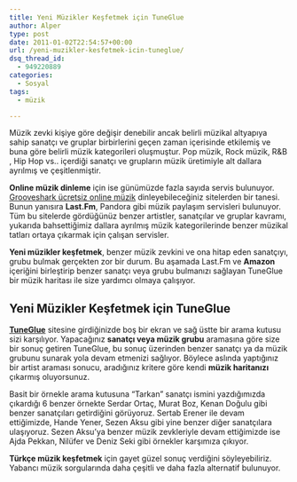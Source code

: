 ```yaml
---
title: Yeni Müzikler Keşfetmek için TuneGlue
author: Alper
type: post
date: 2011-01-02T22:54:57+00:00
url: /yeni-muzikler-kesfetmek-icin-tuneglue/
dsq_thread_id:
  - 949220889
categories:
  - Sosyal
tags:
  - müzik

---
```

Müzik zevki kişiye göre değişir denebilir ancak belirli müzikal altyapıya sahip sanatçı ve gruplar birbirlerini geçen zaman içerisinde etkilemiş ve buna göre belirli müzik kategorileri oluşmuştur. Pop müzik, Rock müzik, R&B , Hip Hop vs.. içerdiği sanatçı ve grupların müzik üretimiyle alt dallara ayrılmış ve çeşitlenmiştir.

**Online müzik dinleme** için ise günümüzde fazla sayıda servis bulunuyor. [Grooveshark ücretsiz online müzik][1] dinleyebileceğiniz sitelerden bir tanesi. Bunun yanısıra **Last.Fm**, Pandora gibi müzik paylaşım servisleri bulunuyor. Tüm bu sitelerde gördüğünüz benzer artistler, sanatçılar ve gruplar kavramı, yukarıda bahsettiğimiz dallara ayrılmış müzik kategorilerinde benzer müzikal tatları ortaya çıkarmak için çalışan servisler.

**Yeni müzikler keşfetmek**, benzer müzik zevkini ve ona hitap eden sanatçıyı, grubu bulmak gerçekten zor bir durum. Bu aşamada Last.Fm ve **Amazon** içeriğini birleştirip benzer sanatçı veya grubu bulmanızı sağlayan TuneGlue bir müzik haritası ile size yardımcı olmaya çalışıyor.

## Yeni Müzikler Keşfetmek için TuneGlue

**<a href="https://audiomap.tuneglue.net/" target="_blank">TuneGlue</a>** sitesine girdiğinizde boş bir ekran ve sağ üstte bir arama kutusu sizi karşılıyor. Yapacağınız **sanatçı veya müzik grubu** aramasına göre size bir sonuç getiren TuneGlue, bu sonuç üzerinden benzer sanatçı ya da müzik grubunu sunarak yola devam etmenizi sağlıyor. Böylece aslında yaptığınız bir artist araması sonucu, aradığınız kritere göre kendi **müzik haritanızı** çıkarmış oluyorsunuz.

Basit bir örnekle arama kutusuna &#8220;Tarkan&#8221; sanatçı ismini yazdığımızda çıkardığı 6 benzer örnekte Serdar Ortaç, Murat Boz, Kenan Doğulu gibi benzer sanatçıları getirdiğini görüyoruz. Sertab Erener ile devam ettiğimizde, Hande Yener, Sezen Aksu gibi yine benzer diğer sanatçılara ulaşıyoruz. Sezen Aksu&#8217;ya benzer müzik zevkleriyle devam ettiğimizde ise Ajda Pekkan, Nilüfer ve Deniz Seki gibi örnekler karşımıza çıkıyor.

**Türkçe müzik keşfetmek** için gayet güzel sonuç verdiğini söyleyebiliriz. Yabancı müzik sorgularında daha çeşitli ve daha fazla alternatif bulunuyor.

 [1]: https://www.murekkep.org/online-ucretsiz-muzik-arama-ve-dinleme-grooveshark-3538